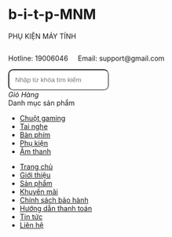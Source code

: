 # b-i-t-p-MNM
<!DOCTYPE > 
<html> 
    <head>
 <title>index</title>
 <meta charset="UTF-8">
 <link rel="stylesheet" type="text/css" href="style.css">
 <link rel="stylesheet" href="./fontawesome-free-6.0.0-beta2-web/css/all.min.css">
    </head> 
    <body> 
       <div class="header">
           <div>
           <p>PHỤ KIỆN MÁY TÍNH</p>
           <div style="display: inline-flex;">
           <P>Hotline: 19006046 </P>
           <p style="padding-left: 20px;"> Email: support@gmail.com</p>
        </div>
        </div>
       <div id="search">
           <input type="search" name="s" placeholder="Nhập từ khóa tìm kiếm" style="padding: 12px; border-radius: 10px;">
       </div>
       <div class="icon1">
        <a><i class="fas fa-shopping-cart">Giỏ Hàng</i></a>
       </div>
        </div>
        <div id="header2">
            <div class="title">
            <div class="danhmuc">
                <i class="fas fa-list"></i> Danh mục sản phẩm
            <ul class="child">
                <li><a href="">Chuột gaming</a></li>
                <li><a href="">Tai nghe</a></li>
                <li><a href="">Bàn phím</a></li>
                <li><a href="">Phụ kiện</a></li>
                <li><a href="">Âm thanh</a></li>
            </ul>
        </div>
        <div class="list">
            <ul>
                <li><a href="">Trang chủ</a></li>
                <li><a href="">Giới thiệu</a></li>
                <li><a href="">Sản phẩm</a></li>
                <li><a href="">Khuyến mãi</a></li>
                <li><a href="">Chính sách bảo hành</a></li>
                <li><a href="">Hướng dẫn thanh toán</a></li>
                <li><a href="">Tin tức</a></li>
                <li><a href="">Liên hệ</a></li>
            </ul>
        </div>
        </div>
        </div>
        <div class="slide">
        <img id="img" onclick="changeImg()" src="image1.png"  alt="">    
        </div>
        <script>
            var index = 1;
         function changeImg()  {
                var imgs = ["image1.png","image2.png"];
                document.getElementById("img").src = imgs[index];
                index++
                if(index==1){
                    index= 0;
                }
                setInterval(changeImg,8000);
            }
        </script>
    </body>  
</html>
